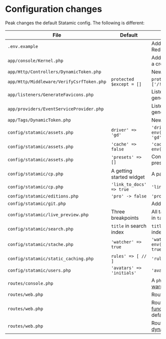 # Configuration changes

Peak changes the default Statamic config. The following is different:

| File | Default | Peak |
| --- | --- | --- |
| `.env.example` |  | Add more default Statamic and Redis settings by default.  
| `app/console/Kernel.php` |  | Add a schedule you can invoke via a cron to [warm all caches](#warm-all-caches).
| `app/Http/Controllers/DynamicToken.php` |  | New Controller for [forms](#forms) |
| `app/Http/Middleware/VerifyCsrfToken.php` | `protected $except = []` | `protected $except = ['/!/DynamicToken']` |
| `app/listeners/GenerateFavicons.php` |  | Listen to a GlobalSavedEvent to generate [favicons](#favicons).
| `app/providers/EventServiceProvider.php` |  | Listen to a GlobalSavedEvent to generate [favicons](#favicons).
| `app/Tags/DynamicToken.php` |  | New Tag for [forms](#forms) |
| `config/statamic/assets.php` | `driver' => 'gd'` | `'driver' => env('IMAGE_MANIPULATION_DRIVER', 'gd')` |
| `config/statamic/assets.php` | `'cache' => false` | `'cache' => env('SAVE_CACHED_IMAGES', true),` |
| `config/statamic/assets.php` | `'presets' => []` | Contains a whole bunch of asset presets. |
| `config/statamic/cp.php` | A getting started widget | A page collection widget |
| `config/statamic/cp.php` | `'link_to_docs' => true` | `'link_to_docs' => false` |
| `config/statamic/editions.php` | `'pro' -> false` | `'pro' -> true` |
| `config/statamic/git.php` |  | Add `[BOT]` to git commit message. |
| `config/statamic/live_preview.php` | Three breakpoints | All tailwinds breakpoints defined in `tailwind.config.js` |
| `config/statamic/search.php` | `title` in search index | `title`, and `page_builder` in search index |
| `config/statamic/stache.php` | `'watcher' => true` | `'watcher' => env('STATAMIC_STACHE_WATCHER', true)` |
| `config/statamic/static_caching.php` | `rules' => [ // ]` | `'rules' => 'all'` |
| `config/statamic/users.php` | `'avatars' => 'initials'` | `'avatars' => 'gravatar'` |
| `routes/console.php` |  | A `php artisan warm` command to [warm the static cache](#warm-all-caches). 
| `routes/web.php` |  | Routes for the [favicons](#favicons) feature.  
| `routes/web.php` |  | Routes for the search [functionality](#search). Commented by default.
| `routes/web.php` |  | Routes for the sitemap and [dynamic form](#forms) token.  